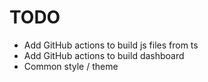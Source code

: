 # TODO

- Add GitHub actions to build js files from ts
- Add GitHub actions to build dashboard
- Common style / theme

